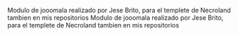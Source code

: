 Modulo de jooomala realizado por Jese Brito, para el templete de Necroland tambien en mis repositorios
Modulo de jooomala realizado por Jese Brito, para el templete de Necroland tambien en mis repositorios
